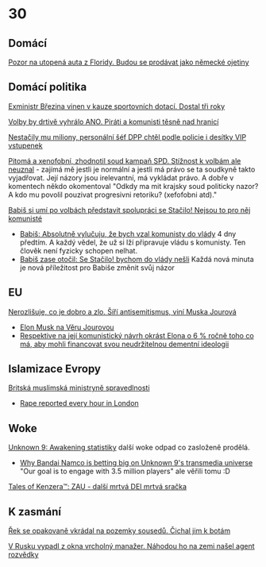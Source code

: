 # 30

## Domácí

[Pozor na utopená auta z Floridy. Budou se prodávat jako německé ojetiny](https://www.novinky.cz/clanek/ekonomika-pozor-na-utopena-auta-z-floridy-budou-se-prodavat-jako-nemecke-ojetiny-40493651)

## Domácí politika

[Exministr Březina vinen v kauze sportovních dotací. Dostal tři roky](https://www.novinky.cz/clanek/krimi-exministr-brezina-je-vinen-40493849)

[Volby by drtivě vyhrálo ANO. Piráti a komunisti těsně nad hranicí](https://www.novinky.cz/clanek/domaci-volby-by-drtive-vyhralo-ano-pirati-a-komunisti-tesne-nad-hranici-40493762)

[Nestačily mu miliony, personální šéf DPP chtěl podle policie i desítky VIP vstupenek](https://www.novinky.cz/clanek/krimi-nestacily-mu-miliony-personalni-sef-dpp-chtel-podle-policie-i-desitky-vip-vstupenek-40493657)

[Pitomá a xenofobní, zhodnotil soud kampaň SPD. Stížnost k volbám ale neuznal](https://www.idnes.cz/brno/zpravy/soud-hodnoceni-volby-2024-kampan-spd-stiznost.A241018_155158_brno-zpravy_mos1) - zajímá mě jestli je normální a jestli má právo se ta soudkyně takto vyjadřovat. Její názory jsou irelevantní, má vykládat právo. A dobře v komentech někdo okomentoval "Odkdy ma mit krajsky soud politicky nazor? A kdo mu povolil pouzivat progresivni retoriku? (xefofobni atd)."

[Babiš si umí po volbách představit spolupráci se Stačilo! Nejsou to pro něj komunisté](https://www.novinky.cz/clanek/domaci-babis-si-umi-predstavit-spolupraci-se-stacilo-nejsou-to-pro-nej-komuniste-40493715)
 * [Babiš: Absolutně vylučuju, že bych vzal komunisty do vlády](https://www.novinky.cz/clanek/domaci-babis-absolutne-vylucuju-ze-bych-vzal-komunisty-do-vlady-40492656) 4 dny předtím. A každý vědel, že už si lží připravuje vládu s komunisty. Ten člověk není fyzicky schopen nelhat.
 * [Babiš zase otočil: Se Stačilo! bychom do vlády nešli](https://www.novinky.cz/clanek/domaci-babis-zase-otocil-se-stacilo-bychom-do-vlady-nesli-40493777) Každá nová minuta je nová příležitost pro Babiše změnit svůj názor

## EU

[Nerozlišuje, co je dobro a zlo. Šíří antisemitismus, viní Muska Jourová](https://www.idnes.cz/zpravy/zahranicni/vera-jourova-elon-musk-socialni-sit-x-zlo-nenavist-rozhovor-usa.A241016_194134_zahranicni_Ichuc)
  *  [Elon Musk na Věru Jourovou](https://x.com/elonmusk/status/1846970499122823345)
  *  [Respektive na její komunistický návrh okrást Elona o 6 % ročně toho co má, aby mohli financovat svou neudržitelnou dementní ideologii](https://x.com/stillgray/status/1846874299019546812)

## Islamizace Evropy

[Britská muslimská ministryně spravedlnosti](https://en.wikipedia.org/wiki/Shabana_Mahmood)
 * [Rape reported every hour in London](https://www.bbc.com/news/articles/cxr202eee0no)

## Woke

[Unknown 9: Awakening statistiky](https://steamcharts.com/app/1477940) další woke odpad co zasloženě prodělá.
 * [Why Bandai Namco is betting big on Unknown 9's transmedia universe](https://www.gamesindustry.biz/why-bandai-namco-is-betting-big-on-unknown-9s-transmedia-universe) "Our goal is to engage with 3.5 million players" ale věřili tomu :D

[Tales of Kenzera™: ZAU - další mrtvá DEI mrtvá sračka](https://steamcharts.com/app/2316580)

## K zasmání

[Řek se opakovaně vkrádal na pozemky sousedů. Čichal jim k botám](https://www.novinky.cz/clanek/koktejl-rek-se-opakovane-vkradal-na-pozemky-sousedu-cichal-jim-k-botam-40493726)

[V Rusku vypadl z okna vrcholný manažer. Náhodou ho na zemi našel agent rozvědky](https://www.novinky.cz/clanek/zahranicni-evropa-v-rusku-vypadl-z-okna-vrcholovy-manazer-nahodou-ho-na-zemi-nasel-agent-rozvedky-40493793)
